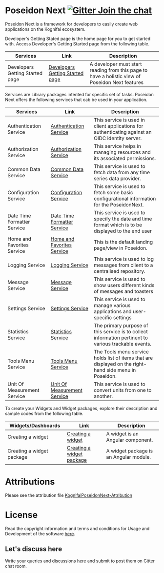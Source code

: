  
# Poseidon Next  [![Gitter Join the chat](https://badges.gitter.im/Join%20Chat.svg)](https://gitter.im/kognifai/Lobby)

Poseidon Next is a framework for developers to easily create web applications on the Kognifai ecosystem.

Developer's Getting Stated page is the home page for you to get started with. Access Developer's Getting Started page from the following table.

| Services| Link | Description  
|-------------------------|---------------|----------------
 Developers Getting Started page | [Developers Getting Started page](https://github.com/kognifai/PoseidonNext-Framework/blob/master/Developers-Getting-Started.md)      | A developer must start reading from this page to have a holistic view of Poseidon Next features |


Services are Library packages intented for specific set of tasks. Poseidon Next offers the following services that cab be used in your application.

| Services| Link | Description  
|-------------------------|---------------|--------
 Authentication Service | [Authentication Service](https://github.com/kognifai/PoseidonNext-Framework/blob/master/SDK-documentation/Authentication-Service.md)|This service is used in client applications for authenticating against an OIDC identity server. |
 Authorization Service| [Authorization Service](https://github.com/kognifai/PoseidonNext-Framework/blob/master/SDK-documentation/Authorization-Service.md)|This service helps in managing resources and its associated permissions. |
  Common Data Service | [Common Data Service](https://github.com/kognifai/PoseidonNext-Framework/blob/master/SDK-documentation/Common-Data-Service.md)|This service is used to fetch data from any time series data provider. |
 Configuration Service | [Configuration Service](https://github.com/kognifai/PoseidonNext-Framework/blob/master/SDK-documentation/Configuration-Service.md)|This service is used to fetch some basic configurational information for the PoseidonNext.  |
 Date Time Formatter Service |  [Date Time Formatter Service](https://github.com/kognifai/PoseidonNext-Framework/blob/master/SDK-documentation/Date-Time-Formatter-Service.md)|This service is used to specify the date and time format which is to be displayed to the end user |
  Home and Favorites Service | [Home and Favorites Service](https://github.com/kognifai/PoseidonNext-Framework/blob/master/SDK-documentation/Home-and-Favorites-Service.md)|This is the default landing page/view in Poseidon.  |
 Logging Service | [Logging Service](https://github.com/kognifai/PoseidonNext-Framework/blob/master/SDK-documentation/Logging-Service.md)|This service is used to log messages from client to a centralised repository.  |
  Message Service | [Message Service](https://github.com/kognifai/PoseidonNext-Framework/blob/master/SDK-documentation/Message-Service.md)|This service is  used to show users different kinds of messages and toasters  |
 Settings Service | [Settings Service](https://github.com/kognifai/PoseidonNext-Framework/blob/master/SDK-documentation/Settings-Service.md)|This service is used to manage various applications and user-specific settings |The primary purpose of this service is to collect information pertinent to various trackable events |
 Statistics Service |  [Statistics Service](https://github.com/kognifai/PoseidonNext-Framework/blob/master/SDK-documentation/Statistics-Service.md)|The primary purpose of this service is to collect information pertinent to various trackable events. |
 Tools Menu Service| [Tools Menu Service](https://github.com/kognifai/PoseidonNext-Framework/blob/master/SDK-documentation/Tools-Menu-Service.md)|The Tools menu service holds list of items that are displayed on the right-hand side menu in Poseidon.  |
Unit Of Measurement Service| [Unit Of Measurement Service](https://github.com/kognifai/PoseidonNext-Framework/blob/master/SDK-documentation/Unit-Of-Measurement-Service.md)|This service is used to convert units from one to another.   |

To create your Widgets and Widget packages, explore their description and sample codes from the following table.

| Widgets/Dashboards | Link | Description | 
|-------------------------|------------------| ---------------|
  Creating a widget | [Creating a widget](https://github.com/kognifai/PoseidonNext-Framework/blob/master/SDK-documentation/Dashboards/Creating-a-widget.md)|A widget is an Angular component. |
  Creating a widget package | [Creating a widget package](https://github.com/kognifai/PoseidonNext-Framework/blob/master/SDK-documentation/Dashboards/Creating-a-widgets-package.md)|A widget package is an Angular module.|
  
# Attributions
Please see the attribution file [KognifaiPoseidonNext-Attribution](https://github.com/kognifai/PoseidonNext_Samples/blob/master/KognifaiPoseidonNext-Attribution.pdf)

# License
Read the copyright information and terms and conditions for Usage and Development of the software [here](https://github.com/kognifai/Kognifai/blob/master/License.md#copyright--year-kongsberg-digital-as).

## Let's discuss here 
 Write your queries and discussions [here](https://github.com/kognifai/Kognifai/issues) and submit to post them on Gitter chat room.
